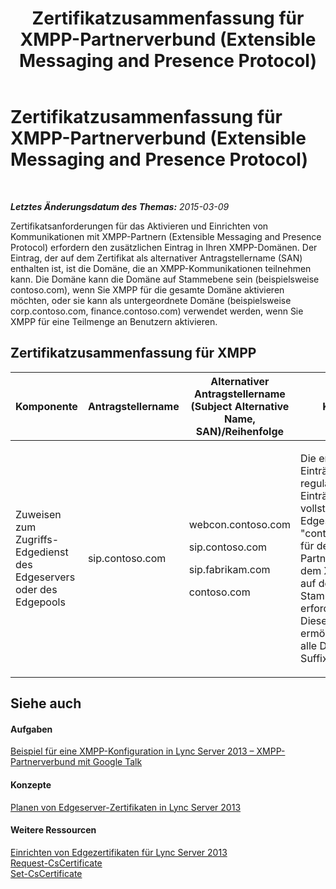 ﻿---
title: Zertifikatzusammenfassung für XMPP-Partnerverbund (Extensible Messaging and Presence Protocol)
TOCTitle: Zertifikatzusammenfassung für XMPP-Partnerverbund (Extensible Messaging and Presence Protocol)
ms:assetid: b059a34e-99df-40af-91fe-fe2aa52841f6
ms:mtpsurl: https://technet.microsoft.com/de-de/library/JJ618374(v=OCS.15)
ms:contentKeyID: 49295104
ms.date: 05/19/2016
mtps_version: v=OCS.15
ms.translationtype: HT
---

# Zertifikatzusammenfassung für XMPP-Partnerverbund (Extensible Messaging and Presence Protocol)

 

_**Letztes Änderungsdatum des Themas:** 2015-03-09_

Zertifikatsanforderungen für das Aktivieren und Einrichten von Kommunikationen mit XMPP-Partnern (Extensible Messaging and Presence Protocol) erfordern den zusätzlichen Eintrag in Ihren XMPP-Domänen. Der Eintrag, der auf dem Zertifikat als alternativer Antragstellername (SAN) enthalten ist, ist die Domäne, die an XMPP-Kommunikationen teilnehmen kann. Die Domäne kann die Domäne auf Stammebene sein (beispielsweise contoso.com), wenn Sie XMPP für die gesamte Domäne aktivieren möchten, oder sie kann als untergeordnete Domäne (beispielsweise corp.contoso.com, finance.contoso.com) verwendet werden, wenn Sie XMPP für eine Teilmenge an Benutzern aktivieren.

## Zertifikatzusammenfassung für XMPP


<table>
<colgroup>
<col style="width: 25%" />
<col style="width: 25%" />
<col style="width: 25%" />
<col style="width: 25%" />
</colgroup>
<thead>
<tr class="header">
<th>Komponente</th>
<th>Antragstellername</th>
<th>Alternativer Antragstellername (Subject Alternative Name, SAN)/Reihenfolge</th>
<th>Kommentare</th>
</tr>
</thead>
<tbody>
<tr class="odd">
<td><p>Zuweisen zum Zugriffs-Edgedienst des Edgeservers oder des Edgepools</p></td>
<td><p>sip.contoso.com</p></td>
<td><p>webcon.contoso.com</p>
<p>sip.contoso.com</p>
<p>sip.fabrikam.com</p>
<p>contoso.com</p></td>
<td><p>Die ersten drei SAN-Einträge sind die regulären SAN-Einträge für einen vollständigen Edgeserver. &quot;contoso.com&quot; ist der für den Partnerverbund mit dem XMPP-Partner auf der Stammdomänenebene erforderliche Eintrag. Dieser Eintrag ermöglicht XMPP für alle Domänen mit dem Suffix &quot;contoso.com&quot;.</p></td>
</tr>
</tbody>
</table>


## Siehe auch

#### Aufgaben

[Beispiel für eine XMPP-Konfiguration in Lync Server 2013 – XMPP-Partnerverbund mit Google Talk](lync-server-2013-example-xmpp-configuration-–-xmpp-federation-with-google-talk.md)  

#### Konzepte

[Planen von Edgeserver-Zertifikaten in Lync Server 2013](lync-server-2013-plan-for-edge-server-certificates.md)  

#### Weitere Ressourcen

[Einrichten von Edgezertifikaten für Lync Server 2013](lync-server-2013-set-up-edge-certificates.md)  
[Request-CsCertificate](https://docs.microsoft.com/en-us/powershell/module/skype/Request-CsCertificate)  
[Set-CsCertificate](set-cscertificate.md)

